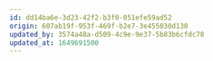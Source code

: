 ```yaml
---
id: dd14ba6e-3d23-42f2-b3f0-051efe59ad52
origin: 607ab19f-953f-469f-b2e7-3e455030d130
updated_by: 3574a48a-d509-4c9e-9e37-5b83b6cfdc78
updated_at: 1649691500
---
```

